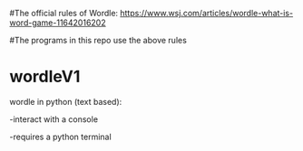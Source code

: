 #The official rules of Wordle: https://www.wsj.com/articles/wordle-what-is-word-game-11642016202

#The programs in this repo use the above rules

# wordleV1
wordle in python (text based):

-interact with a console 

-requires a python terminal

